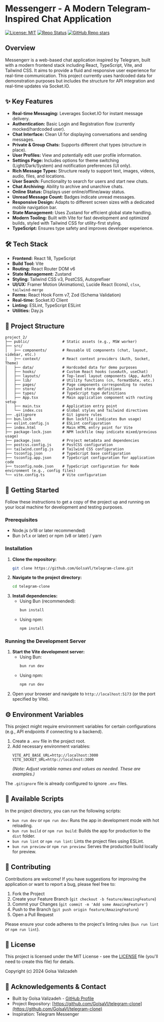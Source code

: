 
# Messengerr - A Modern Telegram-Inspired Chat Application

[![License: MIT](https://img.shields.io/badge/License-MIT-yellow.svg)](https://opensource.org/licenses/MIT)
[![Repo Status](https://www.repostatus.org/badges/latest/active.svg)](https://www.repostatus.org/#active)
[![GitHub Repo stars](https://img.shields.io/github/stars/GolsaVl/telegram-clone?style=social)](https://github.com/GolsaVl/telegram-clone)


## Overview

Messengerr is a web-based chat application inspired by Telegram, built with a modern frontend stack including React, TypeScript, Vite, and Tailwind CSS. It aims to provide a fluid and responsive user experience for real-time communication. This project currently uses hardcoded data for demonstration purposes but includes the structure for API integration and real-time updates via Socket.IO.

## ✨ Key Features

*   **Real-time Messaging:** Leverages Socket.IO for instant message delivery.
*   **Authentication:** Basic Login and Registration flow (currently mocked/hardcoded user).
*   **Chat Interface:** Clean UI for displaying conversations and sending messages.
*   **Private & Group Chats:** Supports different chat types (structure in place).
*   **User Profiles:** View and potentially edit user profile information.
*   **Settings Page:** Includes options for theme switching (Light/Dark/System) and notification preferences (UI only).
*   **Rich Message Types:** Structure ready to support text, images, videos, audio, files, and locations.
*   **User Search:** Functionality to search for users and start new chats.
*   **Chat Archiving:** Ability to archive and unarchive chats.
*   **Online Status:** Displays user online/offline/away status.
*   **Unread Message Count:** Badges indicate unread messages.
*   **Responsive Design:** Adapts to different screen sizes with a dedicated mobile navigation bar.
*   **State Management:** Uses Zustand for efficient global state handling.
*   **Modern Tooling:** Built with Vite for fast development and optimized builds, styled with Tailwind CSS for utility-first styling.
*   **TypeScript:** Ensures type safety and improves developer experience.

## 🛠️ Tech Stack

*   **Frontend:** React 18, TypeScript
*   **Build Tool:** Vite
*   **Routing:** React Router DOM v6
*   **State Management:** Zustand
*   **Styling:** Tailwind CSS v3, PostCSS, Autoprefixer
*   **UI/UX:** Framer Motion (Animations), Lucide React (Icons), `clsx`, `tailwind-merge`
*   **Forms:** React Hook Form v7, Zod (Schema Validation)
*   **Real-time:** Socket.IO Client
*   **Linting:** ESLint, TypeScript ESLint
*   **Utilities:** Day.js

## 📂 Project Structure

```
project 2/
├── public/               # Static assets (e.g., MSW worker)
├── src/
│   ├── components/       # Reusable UI components (chat, layout, sidebar, etc.)
│   ├── context/          # React context providers (Auth, Socket, Theme)
│   ├── data/             # Hardcoded data for demo purposes
│   ├── hooks/            # Custom React hooks (useAuth, useChat)
│   ├── layouts/          # Top-level layout components (App, Auth)
│   ├── lib/              # Utility functions (cn, formatDate, etc.)
│   ├── pages/            # Page components corresponding to routes
│   ├── store/            # Zustand store definitions
│   ├── types/            # TypeScript type definitions
│   ├── App.tsx           # Main application component with routing setup
│   ├── main.tsx          # Application entry point
│   └── index.css         # Global styles and Tailwind directives
├── .gitignore            # Git ignore rules
├── bun.lock              # Bun lockfile (indicates Bun usage)
├── eslint.config.js      # ESLint configuration
├── index.html            # Main HTML entry point for Vite
├── package-lock.json     # NPM lockfile (may indicate mixed/previous usage)
├── package.json          # Project metadata and dependencies
├── postcss.config.js     # PostCSS configuration
├── tailwind.config.js    # Tailwind CSS configuration
├── tsconfig.json         # TypeScript base configuration
├── tsconfig.app.json     # TypeScript configuration for application code
├── tsconfig.node.json    # TypeScript configuration for Node environment (e.g., config files)
└── vite.config.ts        # Vite configuration
```

## 🚀 Getting Started

Follow these instructions to get a copy of the project up and running on your local machine for development and testing purposes.

### Prerequisites

*   Node.js (v18 or later recommended)
*   Bun (v1.x or later) or npm (v8 or later) / yarn

### Installation

1.  **Clone the repository:**
    ```bash
    git clone https://github.com/GolsaVl/telegram-clone.git
    ```
2.  **Navigate to the project directory:**
    ```bash
    cd telegram-clone
    ```
3.  **Install dependencies:**
    *   Using Bun (recommended):
        ```bash
        bun install
        ```
    *   Using npm:
        ```bash
        npm install
        ```

### Running the Development Server

1.  **Start the Vite development server:**
    *   Using Bun:
        ```bash
        bun run dev
        ```
    *   Using npm:
        ```bash
        npm run dev
        ```
2.  Open your browser and navigate to `http://localhost:5173` (or the port specified by Vite).

## ⚙️ Environment Variables

This project might require environment variables for certain configurations (e.g., API endpoints if connecting to a backend).

1.  Create a `.env` file in the project root.
2.  Add necessary environment variables:
    ```env
    VITE_API_BASE_URL=http://localhost:3000
    VITE_SOCKET_URL=http://localhost:3000
    ```
    *(Note: Adjust variable names and values as needed. These are examples.)*

The `.gitignore` file is already configured to ignore `.env` files.

## 📜 Available Scripts

In the project directory, you can run the following scripts:

*   `bun run dev` or `npm run dev`: Runs the app in development mode with hot reloading.
*   `bun run build` or `npm run build`: Builds the app for production to the `dist` folder.
*   `bun run lint` or `npm run lint`: Lints the project files using ESLint.
*   `bun run preview` or `npm run preview`: Serves the production build locally for preview.

## 🤝 Contributing

Contributions are welcome! If you have suggestions for improving the application or want to report a bug, please feel free to:

1.  Fork the Project
2.  Create your Feature Branch (`git checkout -b feature/AmazingFeature`)
3.  Commit your Changes (`git commit -m 'Add some AmazingFeature'`)
4.  Push to the Branch (`git push origin feature/AmazingFeature`)
5.  Open a Pull Request

Please ensure your code adheres to the project's linting rules (`bun run lint` or `npm run lint`).

## 📄 License

This project is licensed under the MIT License - see the [LICENSE](LICENSE) file (you'll need to create this file) for details.

Copyright (c) 2024 Golsa Valizadeh

## 🙏 Acknowledgements & Contact

*   Built by Golsa Valizadeh - [GitHub Profile](https://github.com/GolsaVl)
*   Project Repository: [https://github.com/GolsaVl/telegram-clone](https://github.com/GolsaVl/telegram-clone)
*   Inspiration: Telegram Messenger
